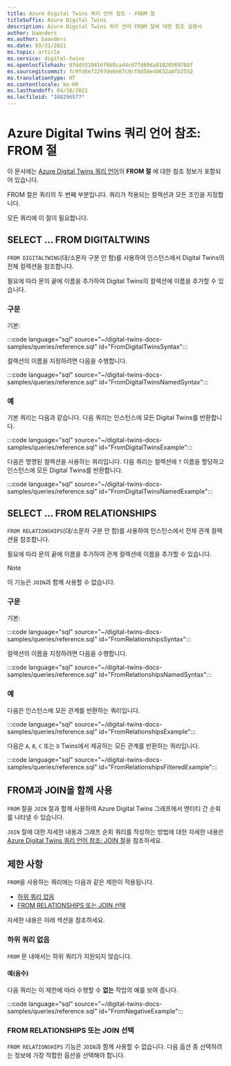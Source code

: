 ```yaml
---
title: Azure Digital Twins 쿼리 언어 참조 - FROM 절
titleSuffix: Azure Digital Twins
description: Azure Digital Twins 쿼리 언어 FROM 절에 대한 참조 설명서
author: baanders
ms.author: baanders
ms.date: 03/31/2021
ms.topic: article
ms.service: digital-twins
ms.openlocfilehash: 07dd3319416f6b8cad4cd77d69da81020569788f
ms.sourcegitcommit: fc9fd6e72297de6e87c9cf0d58edd632a8fb2552
ms.translationtype: HT
ms.contentlocale: ko-KR
ms.lasthandoff: 04/30/2021
ms.locfileid: "108296577"
---
```

# <a name="azure-digital-twins-query-language-reference-from-clause"></a>Azure Digital Twins 쿼리 언어 참조: FROM 절

이 문서에는 [Azure Digital Twins 쿼리 언어](concepts-query-language.md)의 **FROM 절** 에 대한 참조 정보가 포함되어 있습니다.

FROM 절은 쿼리의 두 번째 부분입니다. 쿼리가 적용되는 컬렉션과 모든 조인을 지정합니다.

모든 쿼리에 이 절이 필요합니다.

## <a name="select--from-digitaltwins"></a>SELECT ... FROM DIGITALTWINS

`FROM DIGITALTWINS`(대/소문자 구분 안 함)를 사용하여 인스턴스에서 Digital Twins의 전체 컬렉션을 참조합니다.

필요에 따라 문의 끝에 이름을 추가하여 Digital Twins의 컬렉션에 이름을 추가할 수 있습니다.

### <a name="syntax"></a>구문

기본:

:::code language="sql" source="~/digital-twins-docs-samples/queries/reference.sql" id="FromDigitalTwinsSyntax":::

컬렉션의 이름을 지정하려면 다음을 수행합니다.

:::code language="sql" source="~/digital-twins-docs-samples/queries/reference.sql" id="FromDigitalTwinsNamedSyntax":::

### <a name="examples"></a>예

기본 쿼리는 다음과 같습니다. 다음 쿼리는 인스턴스에 모든 Digital Twins를 반환합니다. 

:::code language="sql" source="~/digital-twins-docs-samples/queries/reference.sql" id="FromDigitalTwinsExample":::

다음은 명명된 컬렉션을 사용하는 쿼리입니다. 다음 쿼리는 컬렉션에 `T` 이름을 할당하고 인스턴스에 모든 Digital Twins를 반환합니다.

:::code language="sql" source="~/digital-twins-docs-samples/queries/reference.sql" id="FromDigitalTwinsNamedExample":::

## <a name="select--from-relationships"></a>SELECT ... FROM RELATIONSHIPS

`FROM RELATIONSHIPS`(대/소문자 구분 안 함)를 사용하여 인스턴스에서 전체 관계 컬렉션을 참조합니다.

필요에 따라 문의 끝에 이름을 추가하여 관계 컬렉션에 이름을 추가할 수 있습니다.

>[!NOTE]
> 이 기능은 `JOIN`과 함께 사용할 수 없습니다.

### <a name="syntax"></a>구문

기본:

:::code language="sql" source="~/digital-twins-docs-samples/queries/reference.sql" id="FromRelationshipsSyntax":::

컬렉션의 이름을 지정하려면 다음을 수행합니다.

:::code language="sql" source="~/digital-twins-docs-samples/queries/reference.sql" id="FromRelationshipsNamedSyntax":::

### <a name="examples"></a>예

다음은 인스턴스에 모든 관계를 반환하는 쿼리입니다. 

:::code language="sql" source="~/digital-twins-docs-samples/queries/reference.sql" id="FromRelationshipsExample":::

다음은 `A`, `B`, `C` 또는 `D` Twins에서 제공하는 모든 관계를 반환하는 쿼리입니다.

:::code language="sql" source="~/digital-twins-docs-samples/queries/reference.sql" id="FromRelationshipsFilteredExample":::

## <a name="using-from-and-join-together"></a>FROM과 JOIN을 함께 사용

`FROM` 절을 `JOIN` 절과 함께 사용하여 Azure Digital Twins 그래프에서 엔터티 간 순회를 나타낼 수 있습니다.

`JOIN` 절에 대한 자세한 내용과 그래프 순회 쿼리를 작성하는 방법에 대한 자세한 내용은 [Azure Digital Twins 쿼리 언어 참조: JOIN 절](reference-query-clause-join.md)을 참조하세요.

## <a name="limitations"></a>제한 사항

`FROM`을 사용하는 쿼리에는 다음과 같은 제한이 적용됩니다.
* [하위 쿼리 없음](#no-subqueries)
* [FROM RELATIONSHIPS 또는 JOIN 선택](#choose-from-relationships-or-join)

자세한 내용은 아래 섹션을 참조하세요.

### <a name="no-subqueries"></a>하위 쿼리 없음

`FROM` 문 내에서는 하위 쿼리가 지원되지 않습니다.

#### <a name="example-negative"></a>예(음수)

다음 쿼리는 이 제한에 따라 수행할 수 **없는** 작업의 예를 보여 줍니다.

:::code language="sql" source="~/digital-twins-docs-samples/queries/reference.sql" id="FromNegativeExample":::

### <a name="choose-from-relationships-or-join"></a>FROM RELATIONSHIPS 또는 JOIN 선택

`FROM RELATIONSHIPS` 기능은 `JOIN`과 함께 사용할 수 없습니다. 다음 옵션 중 선택하려는 정보에 가장 적합한 옵션을 선택해야 합니다.


